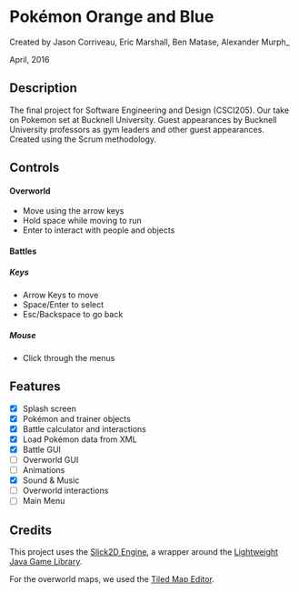 # Pokémon Orange and Blue

Created by Jason Corriveau, Eric Marshall, Ben Matase, Alexander Murph_

April, 2016

## Description

The final project for Software Engineering and Design (CSCI205).  Our take on Pokemon set at Bucknell University.  Guest appearances by Bucknell University professors as gym leaders and other guest appearances.  Created using the Scrum methodology.

## Controls

#### Overworld

- Move using the arrow keys
- Hold space while moving to run
- Enter to interact with people and objects

#### Battles

##### Keys
- Arrow Keys to move
- Space/Enter to select
- Esc/Backspace to go back

##### Mouse
- Click through the menus

## Features
- [x] Splash screen
- [x] Pokémon and trainer objects
- [x] Battle calculator and interactions
- [x] Load Pokémon data from XML
- [x] Battle GUI
- [ ] Overworld GUI
- [ ] Animations
- [x] Sound & Music
- [ ] Overworld interactions
- [ ] Main Menu

## Credits

This project uses the [Slick2D Engine](http://slick.ninjacave.com/ "Slick2D Website"), a wrapper around the [Lightweight Java Game Library](https://www.lwjgl.org/ "LWJGL Website").

For the overworld maps, we used the [Tiled Map Editor](http://www.mapeditor.org/ "Tiled Editor Website").
